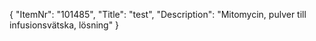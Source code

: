 {
  "ItemNr": "101485",
  "Title": "test",
  "Description": "Mitomycin, pulver till infusionsvätska, lösning"
}